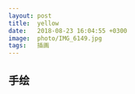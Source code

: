```yaml
---
layout: post
title:  yellow
date:   2018-08-23 16:04:55 +0300
image:  photo/IMG_6149.jpg
tags:   插画
---
```


## 手绘
